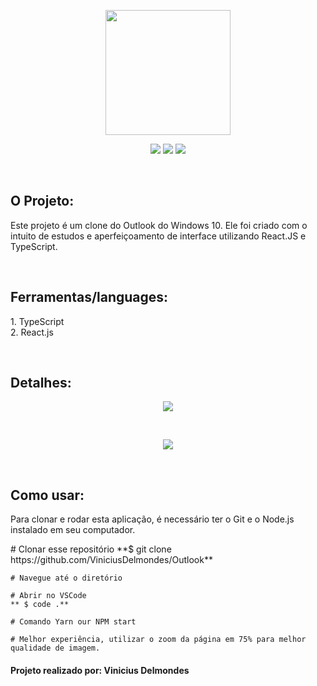 <p align="center">
<img src="https://user-images.githubusercontent.com/60788150/90970504-6e23cf00-e4dc-11ea-8161-3a212ec40407.png" width="200" >
</p>

<p align="center">
<img src="https://img.shields.io/github/languages/count/ViniciusDelmondes/Outlook">  <img src="https://img.shields.io/github/last-commit/ViniciusDelmondes/Outlook"> <img src="https://img.shields.io/github/languages/top/ViniciusDelmondes/Outlook">
</p>

</br>


<h2>
O Projeto:
</h2>
<p>
Este projeto é um clone do Outlook do Windows 10. Ele foi criado com o intuito de estudos e aperfeiçoamento de interface utilizando React.JS e TypeScript.
</p>

</br>

<h2>
Ferramentas/languages:
</h2>
<p>
1.  TypeScript </br>
2.  React.js </br>
</p>

</br>

<h2>
Detalhes:
</h2>

<p align="center">
 <img src="https://user-images.githubusercontent.com/60788150/90970640-fc4c8500-e4dd-11ea-9a52-7cc2ff52c46e.JPG" >
</p>

</br>

<p align="center">
 <img src="https://user-images.githubusercontent.com/60788150/90970698-8f85ba80-e4de-11ea-9052-2beb9baa6935.gif" >
</p>

</br>

<h2>
 Como usar:
</h2>
<p>
Para clonar e rodar esta aplicação, é necessário ter o Git e o Node.js instalado em seu computador.
</p>
    # Clonar esse repositório
    **$ git clone https://github.com/ViniciusDelmondes/Outlook**
    
    # Navegue até o diretório
    
    # Abrir no VSCode
    ** $ code .**
    
    # Comando Yarn our NPM start
    
    # Melhor experiência, utilizar o zoom da página em 75% para melhor qualidade de imagem.
    
    
 <h4>
 Projeto realizado por: Vinicius Delmondes
</h4>
  
   


  
